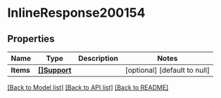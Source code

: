 # InlineResponse200154

## Properties
Name | Type | Description | Notes
------------ | ------------- | ------------- | -------------
**Items** | [**[]Support**](Support.md) |  | [optional] [default to null]

[[Back to Model list]](../README.md#documentation-for-models) [[Back to API list]](../README.md#documentation-for-api-endpoints) [[Back to README]](../README.md)

